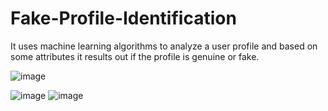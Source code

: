 # Fake-Profile-Identification
 It uses machine learning algorithms to analyze a user profile and based on some attributes it results out if the profile is genuine or fake.

![image](https://github.com/user-attachments/assets/121ce1b2-363e-40ea-8b84-e42dd8ba0d5e)

![image](https://github.com/user-attachments/assets/3ab00a31-5aa5-4584-a3ec-9d20b56d1637)
![image](https://github.com/user-attachments/assets/f7c92b80-9cfb-4bb3-8bfb-ed688f62be0e)
